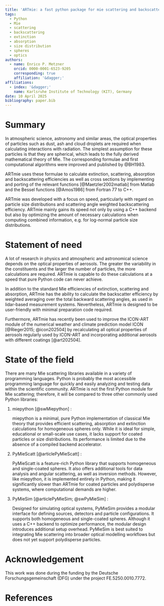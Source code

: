 ```yaml
---
title: 'ARTmie: a fast python package for mie scattering and backscattering calculations of single particles, coated particles and log-normal distributed particles'
tags:
  - Python
  - Mie
  - scattering
  - backscattering
  - extinction
  - absorption
  - size distribution
  - spheres
  - optics
authors:
  - name: Enrico P. Metzner
    orcid: 0000-0001-6523-9205
    corresponding: true
    affiliation: '&dagger;'
affiliations:
  - index: '&dagger;'
    name: Karlsruhe Institute of Technology (KIT), Germany
date: 10 April 2025
bibliography: paper.bib
---
```


# Summary

In atmospheric science, astronomy and similar areas, the optical properties of particles such as dust, ash and cloud droplets are required when calculating interactions with radiation.
The simplest assumption for these particles is that they are spherical, which leads to the fully derived mathematical theory of Mie.
The corresponding formulae and first computational algorithms were improved and published by @BH1983.

ARTmie uses these formulae to calculate extinction, scattering, absorption and backscattering efficiencies as well as cross sections by implementing and porting of the relevant functions [@Maetzler2002matlab] from Matlab and the Bessel functions [@Amos1986] from Fortran 77 to C++.

ARTmie was developed with a focus on speed, particularly with regard on particle size distributions and scattering angle weighted backscattering efficiency. ARTmie mainly gains its speed not only by using a C++ backend but also by optimizing the amount of necessary calculations when computing combined information, e.g. for log-normal particle size distributions.


# Statement of need

A lot of research in physics and atmospheric and astronomical science depends on the optical properties of aerosols. The greater the variability in the constituents and the larger the number of particles, the more calculations are required. ARTmie is capable to do these calculations at a speed that pure Python code can never achieve.

In addition to the standard Mie efficiencies of extinction, scattering and absorption, ARTmie has the ability to calculate the backscatter efficiency by weighted averaging over the total backward scattering angles, as used in lidar-based measurement systems. Nevertheless, ARTmie is designed to be user-friendly with minimal preparation code required.

Furthermore, ARTmie has recently been used to improve the ICON-ART module of the numerical weather and climate prediction model ICON [@Rieger2015; @icon202504] by recalculating all optical properties of aerosols regularly used by ICON-ART and incorporating additional aerosols with different coatings [@art202504].


# State of the field

There are many Mie scattering libraries available in a variety of programming languages. Python is probably the most accessible programming language for quickly and easily analyzing and testing data within the scientific community. ARTmie is not the first Python module for Mie scattering; therefore, it will be compared to three other commonly used Python libraries:

1. miepython [@swMiepython] :

   miepython is a minimal, pure Python implementation of classical Mie theory that provides efficient scattering, absorption and extinction calculations for homogeneous spheres only. While it is ideal for simple, educational or small-scale use cases, it lacks support for coated particles or size distributions. Its performance is limited due to the absence of a compiled backend accelerator.

2. PyMieScatt [@articlePyMieScatt] :

   PyMieScatt is a feature-rich Python library that supports homogeneous and single-coated spheres. It also offers additional tools for data analysis and angular scattering, as well as inversion methods. However, like miepython, it is implemented entirely in Python, making it significantly slower than ARTmie for coated particles and polydisperse systems, where computational demands are higher.

3. PyMieSim [@articlePyMieSim; @swPyMieSim] :

   Designed for simulating optical systems, PyMieSim provides a modular interface for defining sources, detectors and particle configurations. It supports both homogeneous and single-coated spheres. Although it uses a C++ backend to optimize performance, the modular design introduces additional setup overhead. PyMieSim is best suited to integrating Mie scattering into broader optical modelling workflows but does not yet support polydisperse particles.


# Acknowledgement
This work was done during the funding by the Deutsche Forschungsgemeinschaft (DFG) under the project FE.5250.0010.7772.

# References

